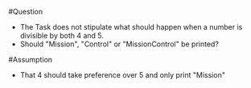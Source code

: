 #Question
- The Task does not stipulate what should happen when a number is divisible by both 4 and 5. 
- Should "Mission", "Control" or "MissionControl" be printed?

#Assumption
- That 4 should take preference over 5 and only print "Mission"
